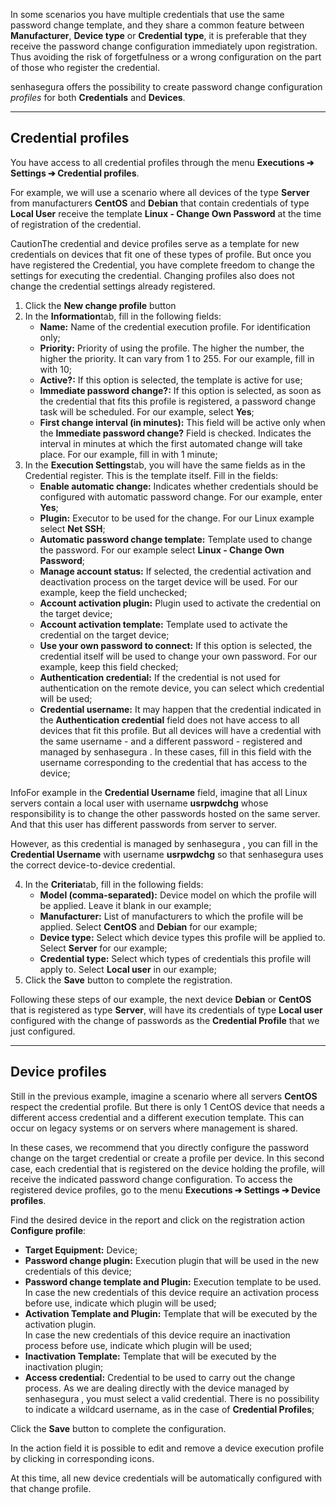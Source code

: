 In some scenarios you have multiple credentials that use the same password change template, and they share a common feature between **Manufacturer**, **Device type** or **Credential type**, it is preferable that they receive the password change configuration immediately upon registration. Thus avoiding the risk of forgetfulness or a wrong configuration on the part of those who register the credential.

senhasegura offers the possibility to create password change configuration *profiles* for both **Credentials** and **Devices**.



---

## Credential profiles

You have access to all credential profiles through the menu **Executions ➔ Settings ➔ Credential profiles**.

For example, we will use a scenario where all devices of the type **Server** from manufacturers **CentOS** and **Debian** that contain credentials of type **Local User** receive the template **Linux \- Change Own Password** at the time of registration of the credential.

CautionThe credential and device profiles serve as a template for new credentials on devices that fit one of these types of profile. But once you have registered the Credential, you have complete freedom to change the settings for executing the credential. Changing profiles also does not change the credential settings already registered.

1. Click the **New change profile** button
2. In the **Information**tab, fill in the following fields:
	* **Name:** Name of the credential execution profile. For identification only;
	* **Priority:** Priority of using the profile. The higher the number, the higher the priority. It can vary from 1 to 255\. For our example, fill in with 10;
	* **Active?:** If this option is selected, the template is active for use;
	* **Immediate password change?:** If this option is selected, as soon as the credential that fits this profile is registered, a password change task will be scheduled. For our example, select **Yes**;
	* **First change interval (in minutes):** This field will be active only when the **Immediate password change?** Field is checked. Indicates the interval in minutes at which the first automated change will take place. For our example, fill in with 1 minute;
3. In the **Execution Settings**tab, you will have the same fields as in the Credential register. This is the template itself. Fill in the fields:
	* **Enable automatic change:** Indicates whether credentials should be configured with automatic password change. For our example, enter **Yes**;
	* **Plugin:** Executor to be used for the change. For our Linux example select **Net SSH**;
	* **Automatic password change template:** Template used to change the password. For our example select **Linux \- Change Own Password**;
	* **Manage account status:** If selected, the credential activation and deactivation process on the target device will be used. For our example, keep the field unchecked;
	* **Account activation plugin:** Plugin used to activate the credential on the target device;
	* **Account activation template:** Template used to activate the credential on the target device;
	* **Use your own password to connect:** If this option is selected, the credential itself will be used to change your own password. For our example, keep this field checked;
	* **Authentication credential:** If the credential is not used for authentication on the remote device, you can select which credential will be used;
	* **Credential username:** It may happen that the credential indicated in the **Authentication credential** field does not have access to all devices that fit this profile. But all devices will have a credential with the same username \- and a different password \- registered and managed by senhasegura . In these cases, fill in this field with the username corresponding to the credential that has access to the device;

InfoFor example in the **Credential Username** field, imagine that all Linux servers contain a local user with username **usrpwdchg** whose responsibility is to change the other passwords hosted on the same server. And that this user has different passwords from server to server.

However, as this credential is managed by senhasegura , you can fill in the **Credential Username** with username **usrpwdchg** so that senhasegura uses the correct device\-to\-device credential.

4. In the **Criteria**tab, fill in the following fields:
	* **Model (comma\-separated):** Device model on which the profile will be applied. Leave it blank in our example;
	* **Manufacturer:** List of manufacturers to which the profile will be applied. Select **CentOS** and **Debian** for our example;
	* **Device type:** Select which device types this profile will be applied to. Select **Server** for our example;
	* **Credential type:** Select which types of credentials this profile will apply to. Select **Local user** in our example;
5. Click the **Save** button to complete the registration.

Following these steps of our example, the next device **Debian** or **CentOS** that is registered as type **Server**, will have its credentials of type **Local user** configured with the change of passwords as the **Credential Profile** that we just configured.



---

## Device profiles

Still in the previous example, imagine a scenario where all servers **CentOS** respect the credential profile. But there is only 1 CentOS device that needs a different access credential and a different execution template. This can occur on legacy systems or on servers where management is shared.

In these cases, we recommend that you directly configure the password change on the target credential or create a profile per device. In this second case, each credential that is registered on the device holding the profile, will receive the indicated password change configuration. To access the registered device profiles, go to the menu **Executions ➔ Settings ➔ Device profiles**.

Find the desired device in the report and click on the registration action **Configure profile**:

* **Target Equipment:** Device;
* **Password change plugin:** Execution plugin that will be used in the new credentials of this device;
* **Password change template and Plugin:** Execution template to be used.  
In case the new credentials of this device require an activation process before use, indicate which plugin will be used;
* **Activation Template and Plugin:** Template that will be executed by the activation plugin.  
In case the new credentials of this device require an inactivation process before use, indicate which plugin will be used;
* **Inactivation Template:** Template that will be executed by the inactivation plugin;
* **Access credential:** Credential to be used to carry out the change process. As we are dealing directly with the device managed by senhasegura , you must select a valid credential. There is no possibility to indicate a wildcard username, as in the case of **Credential Profiles**;

Click the **Save** button to complete the configuration.

In the action field it is possible to edit and remove a device execution profile by clicking in corresponding icons.

At this time, all new device credentials will be automatically configured with that change profile.

